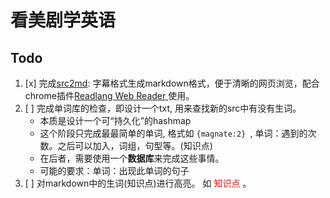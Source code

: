 # 看美剧学英语 


## Todo 

1. [x] 完成[src2md](https://gist.github.com/01f63bfaca2bfa32eb5288053235a7de#file-src2md-py): 字幕格式生成markdown格式，便于清晰的网页浏览，配合chrome插件[Readlang Web Reader
](https://chrome.google.com/webstore/detail/readlang-web-reader/odpdkefpnfejbfnmdilmfhephfffmfoh) 使用。 
2. [ ] 完成单词库的检查，即设计一个txt, 用来查找新的src中有没有生词。
	- 本质是设计一个可“持久化”的hashmap
	- 这个阶段只完成最最简单的单词, 格式如 `{magnate:2} `, 单词：遇到的次数。之后可以加入，词组，句型等。(知识点)
	- 在后者，需要使用一个**数据库**来完成这些事情。
	- 可能的要求：单词：出现此单词的句子
3. [ ] 对markdown中的生词(知识点)进行高亮。 如 <span style="color:red;">知识点</span> 。
	 
 